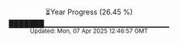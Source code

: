 <p align="center">
⏳Year Progress (26.45 %) <br>
███████▁▁▁▁▁▁▁▁▁▁▁▁▁▁▁▁▁▁▁▁▁▁▁ <br>
<sub>Updated: Mon, 07 Apr 2025 12:46:57 GMT</sub>
</p>


